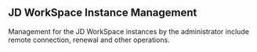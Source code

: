 ## JD WorkSpace Instance Management
Management for the JD WorkSpace instances by the administrator include remote connection, renewal and other operations.